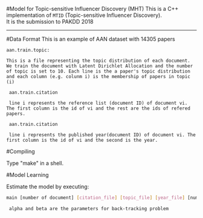 #Model for Topic-sensitive Influencer Discovery (MHT)
This is a C++ implementation of `MTID` (Topic-sensitive Influencer Discovery).   
It is the submission to PAKDD 2018

*********

#Data Format
    This is an example of AAN dataset with 14305 papers
    
    aan.train.topic: 
    
    This is a file representing the topic distribution of each document. We train the document with Latent Dirichlet Allocation and the number of topic is set to 10. Each line is the a paper's topic distribution and each column (e.g. colunm i) is the membership of papers in topic (i)   

     aan.train.citation

     line i represents the reference list (document ID) of document vi. The first column is the id of vi and the rest are the ids of refered papers.

     aan.train.citation

     line i represents the published year(document ID) of document vi. The first column is the id of vi and the second is the year.
     
#Compiling

Type "make" in a shell.


#Model Learning

Estimate the model by executing:
```Bash
main [number of document] [citation_file] [topic_file] [year_file] [number of topic] [MaxIter] [alpha] [beta] [STARTING_YEAR] [ENDING_YEAR] [output_file]
```  
     alpha and beta are the parameters for back-tracking problem
